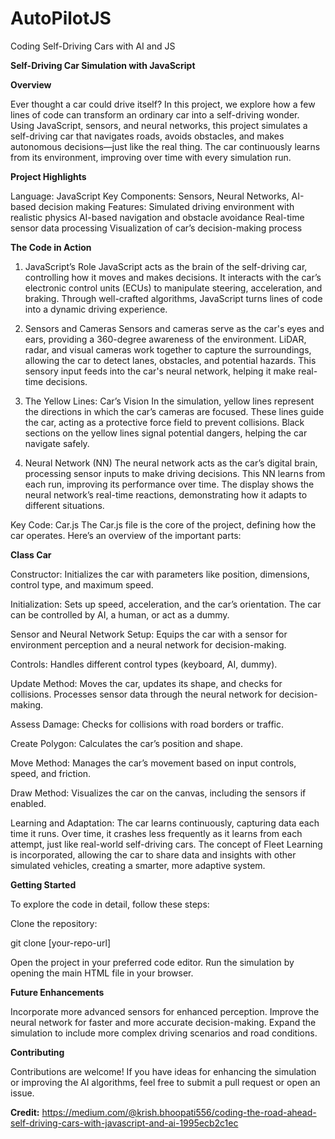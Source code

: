 # AutoPilotJS
Coding Self-Driving Cars with AI and JS

**Self-Driving Car Simulation with JavaScript**

**Overview**

Ever thought a car could drive itself? In this project, we explore how a few lines of code can transform an ordinary car into a self-driving wonder. Using JavaScript, sensors, and neural networks, this project simulates a self-driving car that navigates roads, avoids obstacles, and makes autonomous decisions—just like the real thing. The car continuously learns from its environment, improving over time with every simulation run.

**Project Highlights**

Language: JavaScript
Key Components: Sensors, Neural Networks, AI-based decision making
Features:
Simulated driving environment with realistic physics
AI-based navigation and obstacle avoidance
Real-time sensor data processing
Visualization of car’s decision-making process

**The Code in Action**

1. JavaScript’s Role
JavaScript acts as the brain of the self-driving car, controlling how it moves and makes decisions. It interacts with the car’s electronic control units (ECUs) to manipulate steering, acceleration, and braking. Through well-crafted algorithms, JavaScript turns lines of code into a dynamic driving experience.

2. Sensors and Cameras
Sensors and cameras serve as the car's eyes and ears, providing a 360-degree awareness of the environment. LiDAR, radar, and visual cameras work together to capture the surroundings, allowing the car to detect lanes, obstacles, and potential hazards. This sensory input feeds into the car's neural network, helping it make real-time decisions.

3. The Yellow Lines: Car’s Vision
In the simulation, yellow lines represent the directions in which the car’s cameras are focused. These lines guide the car, acting as a protective force field to prevent collisions. Black sections on the yellow lines signal potential dangers, helping the car navigate safely.

4. Neural Network (NN)
The neural network acts as the car’s digital brain, processing sensor inputs to make driving decisions. This NN learns from each run, improving its performance over time. The display shows the neural network’s real-time reactions, demonstrating how it adapts to different situations.

Key Code: Car.js
The Car.js file is the core of the project, defining how the car operates. Here’s an overview of the important parts:

**Class Car**

Constructor: Initializes the car with parameters like position, dimensions, control type, and maximum speed.

Initialization: Sets up speed, acceleration, and the car’s orientation. The car can be controlled by AI, a human, or act as a dummy.

Sensor and Neural Network Setup: Equips the car with a sensor for environment perception and a neural network for decision-making.

Controls: Handles different control types (keyboard, AI, dummy).

Update Method: Moves the car, updates its shape, and checks for collisions. Processes sensor data through the neural network for decision-making.

Assess Damage: Checks for collisions with road borders or traffic.

Create Polygon: Calculates the car’s position and shape.

Move Method: Manages the car’s movement based on input controls, speed, and friction.

Draw Method: Visualizes the car on the canvas, including the sensors if enabled.

Learning and Adaptation: The car learns continuously, capturing data each time it runs. Over time, it crashes less frequently as it learns from each attempt, just like real-world self-driving cars. The concept of Fleet Learning is incorporated, allowing the car to share data and insights with other simulated vehicles, creating a smarter, more adaptive system.

**Getting Started**

To explore the code in detail, follow these steps:

Clone the repository:

git clone [your-repo-url]

Open the project in your preferred code editor.
Run the simulation by opening the main HTML file in your browser.

**Future Enhancements**

Incorporate more advanced sensors for enhanced perception.
Improve the neural network for faster and more accurate decision-making.
Expand the simulation to include more complex driving scenarios and road conditions.

**Contributing**

Contributions are welcome! If you have ideas for enhancing the simulation or improving the AI algorithms, feel free to submit a pull request or open an issue.

**Credit:** https://medium.com/@krish.bhoopati556/coding-the-road-ahead-self-driving-cars-with-javascript-and-ai-1995ecb2c1ec

